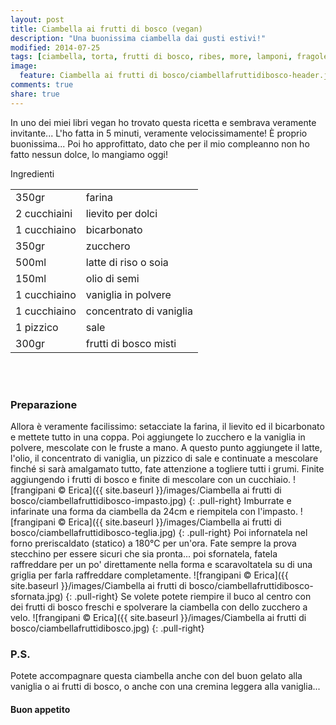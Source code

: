 ```yaml
---
layout: post
title: Ciambella ai frutti di bosco (vegan)
description: "Una buonissima ciambella dai gusti estivi!"
modified: 2014-07-25
tags: [ciambella, torta, frutti di bosco, ribes, more, lamponi, fragole, mirtilli, vegan]
image:
  feature: Ciambella ai frutti di bosco/ciambellafruttidibosco-header.jpg
comments: true
share: true
---
```


In uno dei miei libri vegan ho trovato questa ricetta e sembrava veramente invitante... L'ho fatta in 5 minuti, veramente velocissimamente! È proprio buonissima... Poi ho approfittato, dato che per il mio compleanno non ho fatto nessun dolce, lo mangiamo oggi!


<div class="ingredients">
  <div class="ingredients-title">Ingredienti</div>
  <table>
    <tbody>
      <tr>
        <td>350gr</td>
        <td>farina</td>
      </tr>
      <tr>
        <td>2 cucchiaini</td>
        <td>lievito per dolci</td>
      </tr>
      <tr>
        <td>1 cucchiaino</td>
        <td>bicarbonato</td>
      </tr>
      <tr>
        <td>350gr</td>
        <td>zucchero</td>
      </tr>
      <tr>
        <td>500ml</td>
        <td>latte di riso o soia</td>
      </tr>
      <tr>
        <td>150ml</td>
        <td>olio di semi</td>
      </tr>
      <tr>
        <td>1 cucchiaino</td>
        <td>vaniglia in polvere</td>
      </tr>
      <tr>
        <td>1 cucchiaino</td>
        <td>concentrato di vaniglia</td>
      </tr>
      <tr>
        <td>1 pizzico</td>
        <td>sale</td>
      </tr>
      <tr>
        <td>300gr</td>
        <td>frutti di bosco misti</td>
      </tr>
    </tbody>
  </table>
  <br></br>
</div>


<h3>
  <font color="grey">
    <i class="icon-cogs"></i>
  </font> Preparazione
</h3>

Allora è veramente facilissimo: setacciate la farina, il lievito ed il bicarbonato e mettete tutto in una coppa. Poi aggiungete lo zucchero e la vaniglia in polvere, mescolate con le fruste a mano. A questo punto aggiungete il latte, l'olio, il concentrato di vaniglia, un pizzico di sale e continuate a mescolare finché si sarà amalgamato tutto, fate attenzione a togliere tutti i grumi. Finite aggiungendo i frutti di bosco e finite di mescolare con un cucchiaio.
![frangipani © Erica]({{ site.baseurl }}/images/Ciambella ai frutti di bosco/ciambellafruttidibosco-impasto.jpg)
{: .pull-right}
Imburrate e infarinate una forma da ciambella da 24cm e riempitela con l'impasto.
![frangipani © Erica]({{ site.baseurl }}/images/Ciambella ai frutti di bosco/ciambellafruttidibosco-teglia.jpg)
{: .pull-right}
Poi infornatela nel forno preriscaldato (statico) a 180°C per un'ora. Fate sempre la prova stecchino per essere sicuri che sia pronta... poi sfornatela, fatela raffreddare per un po' direttamente nella forma e scaravoltatela su di una griglia per farla raffreddare completamente.
![frangipani © Erica]({{ site.baseurl }}/images/Ciambella ai frutti di bosco/ciambellafruttidibosco-sfornata.jpg)
{: .pull-right}
Se volete potete riempire il buco al centro con dei frutti di bosco freschi e spolverare la ciambella con dello zucchero a velo.
![frangipani © Erica]({{ site.baseurl }}/images/Ciambella ai frutti di bosco/ciambellafruttidibosco.jpg)
{: .pull-right}

<h3>
  <font color="#FFCC00">
    <i class="icon-lightbulb"></i>
  </font> P.S.
</h3>

Potete accompagnare questa ciambella anche con del buon gelato alla vaniglia o ai frutti di bosco, o anche con una cremina leggera alla vaniglia...

<h4>Buon appetito
  <font color="red">
    <i class="icon-smile"></i>
  </font>
</h4>
